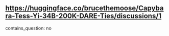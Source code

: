 ## https://huggingface.co/brucethemoose/Capybara-Tess-Yi-34B-200K-DARE-Ties/discussions/1

contains_question: no